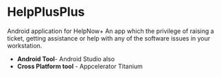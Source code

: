 # HelpPlusPlus
Android application for HelpNow+
An app which the privilege of raising a ticket, getting assistance or help with any of the software issues in your workstation. 
 - **Android Tool**- Android Studio 
also
 - **Cross Platform tool** - Appcelerator Titanium 
